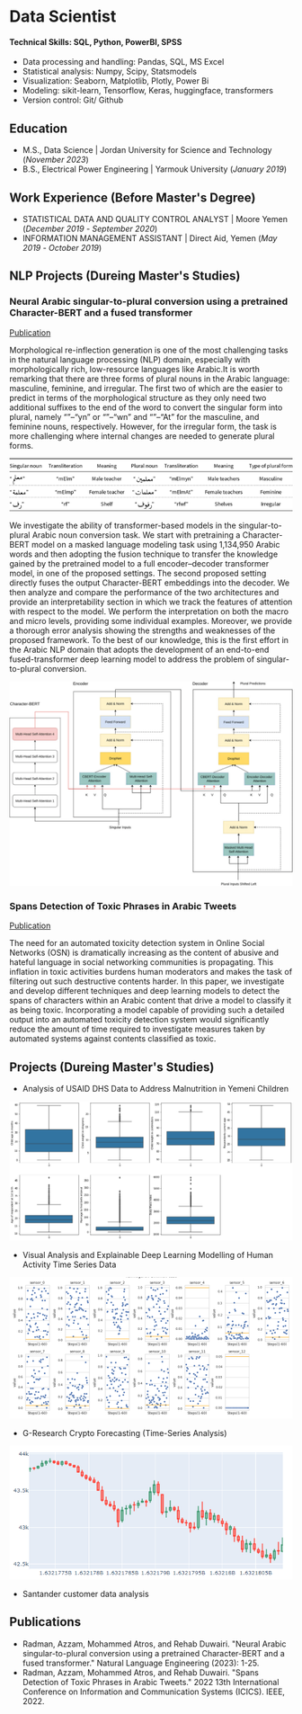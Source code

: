 # Data Scientist

#### Technical Skills: SQL, Python, PowerBI, SPSS
- Data processing and handling: Pandas,  SQL, MS Excel
- Statistical analysis: Numpy, Scipy, Statsmodels
- Visualization: Seaborn, Matplotlib, Plotly, Power Bi
- Modeling: sikit-learn, Tensorflow, Keras, huggingface, transformers
- Version control: Git/ Github

## Education							       		
- M.S., Data Science	| Jordan University for Science and Technology (_November 2023_)	 			        		
- B.S., Electrical Power Engineering | Yarmouk University (_January 2019_)

## Work Experience (Before Master's Degree)
- STATISTICAL DATA AND QUALITY CONTROL ANALYST | Moore Yemen (_December 2019_ - _September 2020_)
- INFORMATION MANAGEMENT ASSISTANT | Direct Aid, Yemen  (_May 2019_ - _October 2019_)

  
## NLP Projects (Dureing Master's Studies)
  
### Neural Arabic singular-to-plural conversion using a pretrained Character-BERT and a fused transformer

[Publication](https://www.cambridge.org/core/journals/natural-language-engineering/article/neural-arabic-singulartoplural-conversion-using-a-pretrained-characterbert-and-a-fused-transformer/E181664F4CEDC19C02B073D9C582EB62?utm_campaign=shareaholic&utm_medium=copy_link&utm_source=bookmark)

Morphological re-inflection generation is one of the most challenging tasks in the natural language processing (NLP) domain, especially with morphologically rich, low-resource languages like Arabic.It is worth remarking that there are three forms of plural nouns in the Arabic language: masculine, feminine, and irregular. The first two of which are the easier to predict in terms of the morphological structure as they only need two additional suffixes to the end of the word to convert the singular form into plural, namely “”–“yn” or “”–“wn” and “”–“At” for the masculine, and feminine nouns, respectively. However, for the irregular form, the task is more challenging where internal changes are needed to generate plural forms.

![Example](assets/img/example.png)

We investigate the ability of transformer-based models in the singular-to-plural Arabic noun conversion task. We start with pretraining a Character-BERT model on a masked language modeling task using 1,134,950 Arabic words and then adopting the fusion technique to transfer the knowledge gained by the pretrained model to a full encoder–decoder transformer model, in one of the proposed settings. The second proposed setting directly fuses the output Character-BERT embeddings into the decoder. We then analyze and compare the performance of the two architectures and provide an interpretability section in which we track the features of attention with respect to the model. We perform the interpretation on both the macro and micro levels, providing some individual examples. Moreover, we provide a thorough error analysis showing the strengths and weaknesses of the proposed framework. To the best of our knowledge, this is the first effort in the Arabic NLP domain that adopts the development of an end-to-end fused-transformer deep learning model to address the problem of singular-to-plural conversion.

![Proposed Model](assets/img/Model.png)

### Spans Detection of Toxic Phrases in Arabic Tweets

[Publication](https://ieeexplore.ieee.org/abstract/document/9811228)

The need for an automated toxicity detection system in Online Social Networks (OSN) is dramatically increasing as the content of abusive and hateful language in social networking communities is propagating. This inflation in toxic activities burdens human moderators and makes the task of filtering out such destructive contents harder. In this paper, we investigate and develop different techniques and deep learning models to detect the spans of characters within an Arabic content that drive a model to classify it as being toxic. Incorporating a model capable of providing such a detailed output into an automated toxicity detection system would significantly reduce the amount of time required to investigate measures taken by automated systems against contents classified as toxic.
  
## Projects (Dureing Master's Studies)
- Analysis of USAID DHS Data to Address Malnutrition in Yemeni Children

![Example](assets/img/download.png)

- Visual Analysis and Explainable Deep Learning Modelling of Human Activity Time Series Data

![Example](assets/img/viz.png)

- G-Research Crypto Forecasting (Time-Series Analysis)

![Example](assets/img/Crypto.png)

- Santander customer data analysis
## Publications

- Radman, Azzam, Mohammed Atros, and Rehab Duwairi. "Neural Arabic singular-to-plural conversion using a pretrained Character-BERT and a fused transformer." Natural Language Engineering (2023): 1-25.‏
- Radman, Azzam, Mohammed Atros, and Rehab Duwairi. "Spans Detection of Toxic Phrases in Arabic Tweets." 2022 13th International Conference on Information and Communication Systems (ICICS). IEEE, 2022.‏
